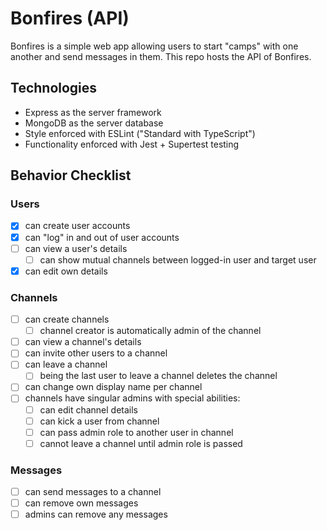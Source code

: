 # Bonfires (API)
Bonfires is a simple web app allowing users to start "camps" with one another and send messages in them. This repo hosts the API of Bonfires.

## Technologies
- Express as the server framework
- MongoDB as the server database
- Style enforced with ESLint ("Standard with TypeScript")
- Functionality enforced with Jest + Supertest testing

## Behavior Checklist
### Users
- [x] can create user accounts
- [x] can "log" in and out of user accounts
- [ ] can view a user's details
  - [ ] can show mutual channels between logged-in user and target user
- [x] can edit own details 
### Channels
- [ ] can create channels
  - [ ] channel creator is automatically admin of the channel
- [ ] can view a channel's details
- [ ] can invite other users to a channel
- [ ] can leave a channel
  - [ ] being the last user to leave a channel deletes the channel
- [ ] can change own display name per channel
- [ ] channels have singular admins with special abilities:
  - [ ] can edit channel details
  - [ ] can kick a user from channel
  - [ ] can pass admin role to another user in channel
  - [ ] cannot leave a channel until admin role is passed
### Messages
- [ ] can send messages to a channel
- [ ] can remove own messages
- [ ] admins can remove any messages
